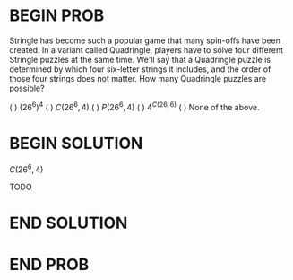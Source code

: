 # BEGIN PROB

Stringle has become such a popular game that many spin-offs
have been created. In a variant called Quadringle, players have to solve
four different Stringle puzzles at the same time. We'll say that a
Quadringle puzzle is determined by which four six-letter strings it
includes, and the order of those four strings does not matter. How many
Quadringle puzzles are possible?

( ) $(26^6)^4$
( ) $C(26^6,4)$
( ) $P(26^6, 4)$
( ) $4^{C(26,6)}$
( ) None of the above.

# BEGIN SOLUTION

$C(26^6,4)$

TODO

# END SOLUTION

# END PROB